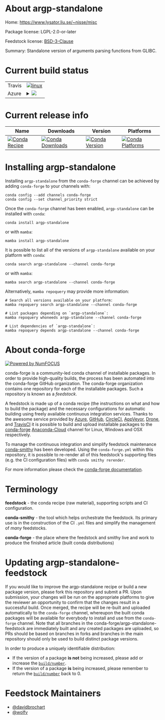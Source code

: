 About argp-standalone
=====================

Home: https://www.lysator.liu.se/~nisse/misc

Package license: LGPL-2.0-or-later

Feedstock license: [BSD-3-Clause](https://github.com/conda-forge/argp-standalone-feedstock/blob/master/LICENSE.txt)

Summary: Standalone version of arguments parsing functions from GLIBC.

Current build status
====================


<table><tr>
    <td>Travis</td>
    <td>
      <a href="https://app.travis-ci.com/conda-forge/argp-standalone-feedstock">
        <img alt="linux" src="https://img.shields.io/travis/com/conda-forge/argp-standalone-feedstock/master.svg?label=Linux">
      </a>
    </td>
  </tr>
    
  <tr>
    <td>Azure</td>
    <td>
      <details>
        <summary>
          <a href="https://dev.azure.com/conda-forge/feedstock-builds/_build/latest?definitionId=11359&branchName=master">
            <img src="https://dev.azure.com/conda-forge/feedstock-builds/_apis/build/status/argp-standalone-feedstock?branchName=master">
          </a>
        </summary>
        <table>
          <thead><tr><th>Variant</th><th>Status</th></tr></thead>
          <tbody><tr>
              <td>linux_64</td>
              <td>
                <a href="https://dev.azure.com/conda-forge/feedstock-builds/_build/latest?definitionId=11359&branchName=master">
                  <img src="https://dev.azure.com/conda-forge/feedstock-builds/_apis/build/status/argp-standalone-feedstock?branchName=master&jobName=linux&configuration=linux_64_" alt="variant">
                </a>
              </td>
            </tr><tr>
              <td>linux_aarch64</td>
              <td>
                <a href="https://dev.azure.com/conda-forge/feedstock-builds/_build/latest?definitionId=11359&branchName=master">
                  <img src="https://dev.azure.com/conda-forge/feedstock-builds/_apis/build/status/argp-standalone-feedstock?branchName=master&jobName=linux&configuration=linux_aarch64_" alt="variant">
                </a>
              </td>
            </tr><tr>
              <td>linux_ppc64le</td>
              <td>
                <a href="https://dev.azure.com/conda-forge/feedstock-builds/_build/latest?definitionId=11359&branchName=master">
                  <img src="https://dev.azure.com/conda-forge/feedstock-builds/_apis/build/status/argp-standalone-feedstock?branchName=master&jobName=linux&configuration=linux_ppc64le_" alt="variant">
                </a>
              </td>
            </tr><tr>
              <td>osx_64</td>
              <td>
                <a href="https://dev.azure.com/conda-forge/feedstock-builds/_build/latest?definitionId=11359&branchName=master">
                  <img src="https://dev.azure.com/conda-forge/feedstock-builds/_apis/build/status/argp-standalone-feedstock?branchName=master&jobName=osx&configuration=osx_64_" alt="variant">
                </a>
              </td>
            </tr><tr>
              <td>osx_arm64</td>
              <td>
                <a href="https://dev.azure.com/conda-forge/feedstock-builds/_build/latest?definitionId=11359&branchName=master">
                  <img src="https://dev.azure.com/conda-forge/feedstock-builds/_apis/build/status/argp-standalone-feedstock?branchName=master&jobName=osx&configuration=osx_arm64_" alt="variant">
                </a>
              </td>
            </tr><tr>
              <td>win_64</td>
              <td>
                <a href="https://dev.azure.com/conda-forge/feedstock-builds/_build/latest?definitionId=11359&branchName=master">
                  <img src="https://dev.azure.com/conda-forge/feedstock-builds/_apis/build/status/argp-standalone-feedstock?branchName=master&jobName=win&configuration=win_64_" alt="variant">
                </a>
              </td>
            </tr>
          </tbody>
        </table>
      </details>
    </td>
  </tr>
</table>

Current release info
====================

| Name | Downloads | Version | Platforms |
| --- | --- | --- | --- |
| [![Conda Recipe](https://img.shields.io/badge/recipe-argp--standalone-green.svg)](https://anaconda.org/conda-forge/argp-standalone) | [![Conda Downloads](https://img.shields.io/conda/dn/conda-forge/argp-standalone.svg)](https://anaconda.org/conda-forge/argp-standalone) | [![Conda Version](https://img.shields.io/conda/vn/conda-forge/argp-standalone.svg)](https://anaconda.org/conda-forge/argp-standalone) | [![Conda Platforms](https://img.shields.io/conda/pn/conda-forge/argp-standalone.svg)](https://anaconda.org/conda-forge/argp-standalone) |

Installing argp-standalone
==========================

Installing `argp-standalone` from the `conda-forge` channel can be achieved by adding `conda-forge` to your channels with:

```
conda config --add channels conda-forge
conda config --set channel_priority strict
```

Once the `conda-forge` channel has been enabled, `argp-standalone` can be installed with `conda`:

```
conda install argp-standalone
```

or with `mamba`:

```
mamba install argp-standalone
```

It is possible to list all of the versions of `argp-standalone` available on your platform with `conda`:

```
conda search argp-standalone --channel conda-forge
```

or with `mamba`:

```
mamba search argp-standalone --channel conda-forge
```

Alternatively, `mamba repoquery` may provide more information:

```
# Search all versions available on your platform:
mamba repoquery search argp-standalone --channel conda-forge

# List packages depending on `argp-standalone`:
mamba repoquery whoneeds argp-standalone --channel conda-forge

# List dependencies of `argp-standalone`:
mamba repoquery depends argp-standalone --channel conda-forge
```


About conda-forge
=================

[![Powered by
NumFOCUS](https://img.shields.io/badge/powered%20by-NumFOCUS-orange.svg?style=flat&colorA=E1523D&colorB=007D8A)](https://numfocus.org)

conda-forge is a community-led conda channel of installable packages.
In order to provide high-quality builds, the process has been automated into the
conda-forge GitHub organization. The conda-forge organization contains one repository
for each of the installable packages. Such a repository is known as a *feedstock*.

A feedstock is made up of a conda recipe (the instructions on what and how to build
the package) and the necessary configurations for automatic building using freely
available continuous integration services. Thanks to the awesome service provided by
[Azure](https://azure.microsoft.com/en-us/services/devops/), [GitHub](https://github.com/),
[CircleCI](https://circleci.com/), [AppVeyor](https://www.appveyor.com/),
[Drone](https://cloud.drone.io/welcome), and [TravisCI](https://travis-ci.com/)
it is possible to build and upload installable packages to the
[conda-forge](https://anaconda.org/conda-forge) [Anaconda-Cloud](https://anaconda.org/)
channel for Linux, Windows and OSX respectively.

To manage the continuous integration and simplify feedstock maintenance
[conda-smithy](https://github.com/conda-forge/conda-smithy) has been developed.
Using the ``conda-forge.yml`` within this repository, it is possible to re-render all of
this feedstock's supporting files (e.g. the CI configuration files) with ``conda smithy rerender``.

For more information please check the [conda-forge documentation](https://conda-forge.org/docs/).

Terminology
===========

**feedstock** - the conda recipe (raw material), supporting scripts and CI configuration.

**conda-smithy** - the tool which helps orchestrate the feedstock.
                   Its primary use is in the construction of the CI ``.yml`` files
                   and simplify the management of *many* feedstocks.

**conda-forge** - the place where the feedstock and smithy live and work to
                  produce the finished article (built conda distributions)


Updating argp-standalone-feedstock
==================================

If you would like to improve the argp-standalone recipe or build a new
package version, please fork this repository and submit a PR. Upon submission,
your changes will be run on the appropriate platforms to give the reviewer an
opportunity to confirm that the changes result in a successful build. Once
merged, the recipe will be re-built and uploaded automatically to the
`conda-forge` channel, whereupon the built conda packages will be available for
everybody to install and use from the `conda-forge` channel.
Note that all branches in the conda-forge/argp-standalone-feedstock are
immediately built and any created packages are uploaded, so PRs should be based
on branches in forks and branches in the main repository should only be used to
build distinct package versions.

In order to produce a uniquely identifiable distribution:
 * If the version of a package **is not** being increased, please add or increase
   the [``build/number``](https://docs.conda.io/projects/conda-build/en/latest/resources/define-metadata.html#build-number-and-string).
 * If the version of a package **is** being increased, please remember to return
   the [``build/number``](https://docs.conda.io/projects/conda-build/en/latest/resources/define-metadata.html#build-number-and-string)
   back to 0.

Feedstock Maintainers
=====================

* [@davidbrochart](https://github.com/davidbrochart/)
* [@wolfv](https://github.com/wolfv/)

